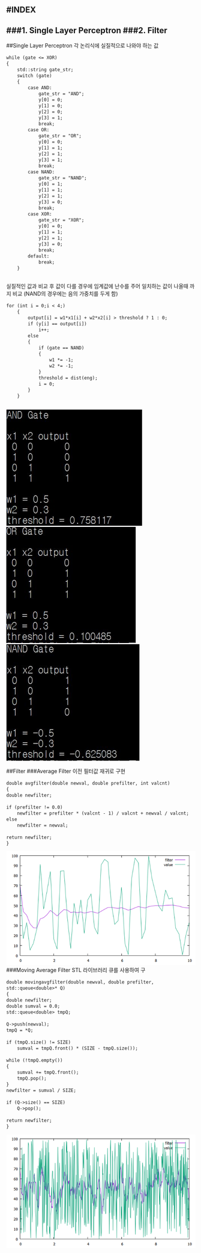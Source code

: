 #INDEX
----
###1. Single Layer Perceptron
###2. Filter
----
##Single Layer Perceptron
각 논리식에 실질적으로 나와야 하는 값

	while (gate <= XOR)
	{
		std::string gate_str;
		switch (gate)
		{
			case AND:
				gate_str = "AND";
				y[0] = 0;
				y[1] = 0;
				y[2] = 0;
				y[3] = 1;
				break;
			case OR:
				gate_str = "OR";
				y[0] = 0;
				y[1] = 1;
				y[2] = 1;
				y[3] = 1;
				break;
			case NAND:
				gate_str = "NAND";
				y[0] = 1;
				y[1] = 1;
				y[2] = 1;
				y[3] = 0;
				break;
			case XOR:
				gate_str = "XOR";
				y[0] = 0;
				y[1] = 1;
				y[2] = 1;
				y[3] = 0;
				break;
			default:
				break;
		}

##
실질적인 값과 비교 후 값이 다를 경우에 임계값에 난수를 주어 일치하는 값이 나올때 까지 비교 (NAND의 경우에는 음의 가중치를 두게 함)

	for (int i = 0;i < 4;)
		{
			output[i] = w1*x1[i] + w2*x2[i] > threshold ? 1 : 0;
			if (y[i] == output[i])
				i++;
			else
			{
				if (gate == NAND)
				{
					w1 *= -1;
					w2 *= -1;
				}
				threshold = dist(eng);
				i = 0;
			}
		}

##

![AND GATE](./Jim/img/and.JPG)
![OR GATE](./Jim/img/OR.JPG)
![NAND GATE](./Jim/img/nand.JPG)

##Filter
###Average Filter
이전 필터값 재귀로 구현

	double avgfilter(double newval, double prefilter, int valcnt)
	{
	double newfilter;

	if (prefilter != 0.0)
		newfilter = prefilter * (valcnt - 1) / valcnt + newval / valcnt;
	else
		newfilter = newval;

	return newfilter;
	}

![Average Filter](./Jim/img/avgfilter.png)
###Moving Average Filter
STL 라이브러리 큐를 사용하여 구

	double movingavgfilter(double newval, double prefilter, std::queue<double>* Q)
	{
	double newfilter;
	double sumval = 0.0;
	std::queue<double> tmpQ;
	
	Q->push(newval);
	tmpQ = *Q;

	if (tmpQ.size() != SIZE)
		sumval = tmpQ.front() * (SIZE - tmpQ.size());

	while (!tmpQ.empty())
	{
		sumval += tmpQ.front();
		tmpQ.pop();
	}
	newfilter = sumval / SIZE;

	if (Q->size() == SIZE)
		Q->pop();

	return newfilter;
	}

![Moving Average Filter](./Jim/img/mavgfilter.png)
